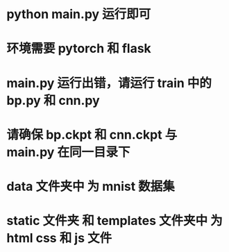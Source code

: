 # python main.py 运行即可

# 环境需要 pytorch 和 flask

# main.py 运行出错，请运行 train 中的 bp.py 和 cnn.py

# 请确保 bp.ckpt 和 cnn.ckpt 与 main.py 在同一目录下

# data 文件夹中 为 mnist 数据集

# static 文件夹 和 templates 文件夹中 为 html css 和 js 文件
